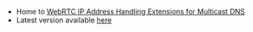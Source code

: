 * Home to [WebRTC IP Address Handling Extensions for Multicast DNS]("https://tools.ietf.org/html/draft-uberti-rtcweb-ip-mdns-ext")
* Latest version available <a href="https://juberti.github.io/ip-mdns-ext/draft-uberti-ip-mdns-ext.html">here</a>
